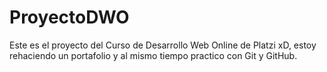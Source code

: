 # ProyectoDWO
Este es el proyecto del Curso de Desarrollo Web Online de Platzi xD, estoy rehaciendo un portafolio y al mismo tiempo practico con Git y GitHub.
